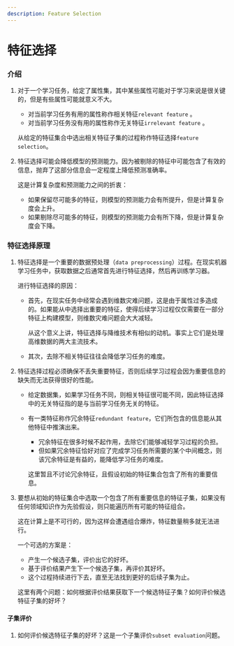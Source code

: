 ```yaml
---
description: Feature Selection
---
```


# 特征选择

### 介绍

1. 对于一个学习任务，给定了属性集，其中某些属性可能对于学习来说是很关键的，但是有些属性可能就意义不大。

   * 对当前学习任务有用的属性称作相关特征`relevant feature` 。
   * 对当前学习任务没有用的属性称作无关特征`irrelevant feature` 。

   从给定的特征集合中选出相关特征子集的过程称作特征选择`feature selection`。

2. 特征选择可能会降低模型的预测能力。因为被剔除的特征中可能包含了有效的信息，抛弃了这部分信息会一定程度上降低预测准确率。

   这是计算复杂度和预测能力之间的折衷：

   * 如果保留尽可能多的特征，则模型的预测能力会有所提升，但是计算复杂度会上升。
   * 如果剔除尽可能多的特征，则模型的预测能力会有所下降，但是计算复杂度会下降。

### 特征选择原理

1. 特征选择是一个重要的数据预处理（`data preprocessing`）过程。在现实机器学习任务中，获取数据之后通常首先进行特征选择，然后再训练学习器。

   进行特征选择的原因：  


   * 首先，在现实任务中经常会遇到维数灾难问题，这是由于属性过多造成的。如果能从中选择出重要的特征，使得后续学习过程仅仅需要在一部分特征上构建模型，则维数灾难问题会大大减轻。

     从这个意义上讲，特征选择与降维技术有相似的动机。事实上它们是处理高维数据的两大主流技术。

   * 其次，去除不相关特征往往会降低学习任务的难度。

2. 特征选择过程必须确保不丢失重要特征，否则后续学习过程会因为重要信息的缺失而无法获得很好的性能。
   * 给定数据集，如果学习任务不同，则相关特征很可能不同，因此特征选择中的无关特征指的是与当前学习任务无关的特征。
   * 有一类特征称作冗余特征`redundant feature`，它们所包含的信息能从其他特征中推演出来。

     * 冗余特征在很多时候不起作用，去除它们能够减轻学习过程的负担。
     * 但如果冗余特征恰好对应了完成学习任务所需要的某个中间概念，则该冗余特征是有益的，能降低学习任务的难度。

     这里暂且不讨论冗余特征，且假设初始的特征集合包含了所有的重要信息。
3. 要想从初始的特征集合中选取一个包含了所有重要信息的特征子集，如果没有任何领域知识作为先验假设，则只能遍历所有可能的特征组合。

   这在计算上是不可行的，因为这样会遭遇组合爆炸，特征数量稍多就无法进行。

   一个可选的方案是：

   * 产生一个候选子集，评价出它的好坏。
   * 基于评价结果产生下一个候选子集，再评价其好坏。
   * 这个过程持续进行下去，直至无法找到更好的后续子集为止。

   这里有两个问题：如何根据评价结果获取下一个候选特征子集？如何评价候选特征子集的好坏？

#### **子集评价**

1. 如何评价候选特征子集的好坏？这是一个子集评价`subset evaluation`问题。


